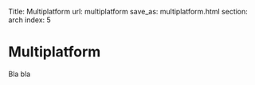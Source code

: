 Title: Multiplatform
url: multiplatform
save_as: multiplatform.html
section: arch
index: 5

Multiplatform
==========
Bla bla